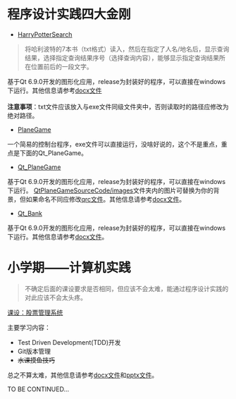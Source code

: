 # 程序设计实践四大金刚

- [HarryPotterSearch](HarryPotterSearch/)

> 将哈利波特的7本书（txt格式）读入，然后在指定了人名/地名后，显示查询结果，选择指定查询结果序号（选择查询内容），能够显示指定查询结果所在位置前后的一段文字。

基于Qt 6.9.0开发的图形化应用，release为封装好的程序，可以直接在windows下运行。其他信息请参考[docx文件](HarryPotterSearch/HarryPotterSearch.docx)<br>
<br>
**注意事项**：txt文件应该放入与exe文件同级文件夹中，否则读取时的路径应修改为绝对路径。

- [PlaneGame](PlaneGame/)

一个简易的控制台程序，exe文件可以直接运行，没啥好说的，这个不是重点，重点是下面的Qt_PlaneGame。

- [Qt_PlaneGame](Qt_PlaneGame/)

基于Qt 6.9.0开发的图形化应用，release为封装好的程序，可以直接在windows下运行。
[QtPlaneGameSourceCode/images](Qt_PlaneGame/QtPlaneGameSourceCode/images/)文件夹内的图片可替换为你的背景，但如果命名不同应修改[qrc文件](Qt_PlaneGame/QtPlaneGameSourceCode/planegame.qrc)。其他信息请参考[docx文件](Qt_PlaneGame/Qt_PlaneGame.docx.docx)。

- [Qt_Bank](Qt_Bank/)

基于Qt 6.9.0开发的图形化应用，release为封装好的程序，可以直接在windows下运行。其他信息请参考[docx文件](Qt_Bank/Qt_bank.docx)。

# 小学期——计算机实践
> 不确定后面的课设要求是否相同，但应该不会太难，能通过程序设计实践的对此应该不会太头疼。

[课设：股票管理系统](Stock/)

主要学习内容：
- Test Driven Development(TDD)开发
- Git版本管理
- ~~水课摸鱼技巧~~

总之不算太难，其他信息请参考[docx文件](Stock/Stock.docx)和[pptx文件](Stock/Stock.pptx)。

TO BE CONTINUED...